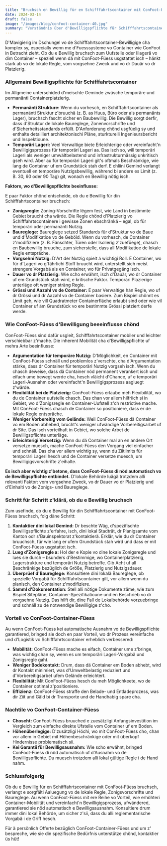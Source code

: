```yaml
---
title: "Bruchsch en Bewillig für en Schifffahrtscontainer mit ConFoot-Füess?"
date: 2024-03-14
draft: false
image: "/images/blog/confoot-container-40.jpg"
summary: "Verständnis über d'Bewilligspflichte für Schifffahrtscontainer mit ConFoot-Füess. Erfahre meh über temporäri vs. permanänti Platzierig und wie ConFoot d'Logistik erleichtere cha."
---
```


D'Mavigierig im Dschungel vo de Schifffahrtscontainer-Bewilligige cha komplex sy, especially wenn me d'Fuesssysteme vo Container wie ConFoot in Betracht zieht. Ob du e Bewillig bruchsch zum Uufstelle oder Iilagerä vo dim Container – speziell wenn dä mit ConFoot-Füess usgstattet isch – hänkt stark ab vo de lokale Regle, vom vorgsehne Zweck und vo dr Dauär vo dr Platzierig.

### Allgemaini Bewilligspflichte für Schifffahrtscontainer

Im Allgmeine unterschided d'meischte Geminde zwüsche temporäre und permanänti Containerplatzierig.

*   **Permanänti Strukture:** Wenn du vorhesch, en Schifffahrtscontainer als permanänti Struktur z'bruuchä (z. B. as Huus, Büro oder als permanänts Lager), bruchsch fascht sicher en Baubewillig. Die Bewillig sorgt derfir, dass d'Struktur de lokale Baureglege, Zonenvorschrifte und d'Sicherheitsstandards erfüllt. D'Anforderung chönd usgfüelig sy und enthalte detailliert architektonischi Pläne, sturkturelli Ingenieursbericht und Inspektioune.
*   **Temporäri Lageri:** Veel Verwaltige biete Erleichterige oder vereinfacht'n Bewilligigsprozess für temporäri Lageri aa. Das isch so, will temporäri Lageri als weniger umwältbelastend und infrastrukturmässig unkritisch gseh wird. Aber au für temporäri Lageri git's oftmals Beschränkige, wie lang de Container uf em Grundstück stah derf. E chliini Gemind verlangt eventuell en temporäre Nutzigsbewillig, während bi andere es Limit (z. B. 30, 60 oder 90 Tag) git, wonach en Bewillig nötig isch.

**Faktore, wo d'Bewilligspflichte beeinflusse:**

E paar Faktor chönd entscheide, ob du e Bewillig für din Schifffahrtscontainer bruchsch:

*   **Zonigsregle:** Zoning-Vorschrifte lëgem fest, wie Land in bestimmte Gebiet bruucht cha wärde. Die Regle chönd d'Platzierig vo Schifffahrtscontainere i gewisse Zonen ebschränkä – egal, ob für temporäri oder permanänti Nutzig.
*   **Baureglege:** Baureglege setzed Standards für d'Struktur vo de Baue und d'Modifikatioe vo de Geböid. Wenn du vorhesch, de Container z'modifiziere (z. B. Fänschter, Türen oder Isolierig z'zuefüege), chasch en Baubewillig bruuche, zum sicherstelle, dass all Modifikatioe de lokale Regle entspräche.
*   **Vorgsehni Nutzig:** D'Art der Nutzig spielt ä wichtigi Roll. E Container, wo für d'Lageri vo g'fährlichi Stoff bruucht wird, unterstellt sich meist strengere Vorgabä als en Container, wo für Privatgegäng isch.
*   **Dauer vo dr Platzierig:** Wie scho erwähnt, isch d'Dauär, wo dr Container uf em Grundstück stah wird, e kritische Faktor. Temporäri Plazierige unterläge oft weniger sträng Regle.
*   **Grössi und Aazahl vo de Container:** E paar Verwaltige hän Regle, wo uf dr Grössi und dr Aazahl vo de Container basiere. Zum Bispiel chönnt es Limit geh, wie vill Quadratmeter Containerfläche erlaubt sind oder wie vil Container uf äm Grundstück vo ere bestimmte Grössi platziert derfe werde.

### Wie ConFoot-Füess d'Bewilligung beeeinflusse chönd

ConFoot-Füess sind dafür usgleit, Schifffahrtscontainer mobiler und leichter verschiebbar z'mache. Die inherent Mobilität cha d'Bewilligspflichte uf mehra Arte beeinflusse:

*   **Argumentation für temporäre Nutzig:** D'Möglichkeit, en Container mit ConFoot-Füess schnäll und problemlos z'verschte, cha d'Argumentation stärke, dass dr Container für temporäri Nutzig vorgseh isch. Wenn du chasch deweise, dass dä Container nöd permanent verankert isch und eifach ume bewegt werde cha, hesch vläicht d'Chance, uf e temporäri Lageri-Ausnahm oder vereinfacht'n Bewilligigsprozess aagluegt z'wärde.
*   **Flexibilität bei de Platzierig:** ConFoot-Füess erlaube meh Flexibilität, wo du de Container uufstelle chasch. Das chan vor allem hilfriich si in Gebiet, wo d'Zonigsregle en Container-Uufstell z'ch restrictive mache. Mit ConFoot-Füess chasch de Container so positioniere, dass er de lokale Regle entspräche.
*   **Weniger Vorbereitig vom Gelände:** Weil ConFoot-Füess dä Container vo em Boden abhebed, brucht's weniger ufwändige Vorbereitigsarbet uf dr Site. Das isch vorteilhaft in Gebiet, wo solche Arbet de Bewilligspflichte unterläge.
*   **Erleichterigi Versetzig:** Wenn du dä Container mal an en andere Ort versetze muesch, mache ConFoot-Füess den Vorgang viel einfacher und schnäll. Das cha vor allem wichtig sy, wenn du Ziitlimits für temporäri Lageri hesch und de Container versetze muesch, um Bewilligigsvorschrifte z'eihalte.

**Es isch aber wichtig z'betone, dass ConFoot-Füess di nöd automatisch vo de Bewilligspflichte entbindet.** D'lokale Behörde luägä trotzdem alli relevanti Faktor: vom vorgsehne Zweck, vo dr Dauer vo dr Platzierig und d'Einhalti vo de Zonigs- und Baureglege.

### Schritt für Schritt z'klärä, ob du e Bewillig bruchsch

Zum usefinde, ob du e Bewillig für din Schifffahrtscontainer mit ConFoot-Füess bruchsch, folg däne Schritt:

1.  **Kontaktier dini lokal Gemind:** Dr beschte Wäg, d'spezifischte Bewilligspflichte z'erfahre, isch, dini lokal Stadträt, dr Planigsamte vom Kanton odr s'Bauinspektorat z'kontaktierä. Erklär, wie du dr Container bruuchsch, für wie lang er ufem Grundstück stah wird und dass er mit ConFoot-Füess usgstattet isch.
2.  **Lueg d'Zonigsregle a:** Hol der e Kopie vo dine lokale Zonigsregle und lues sie durch – bsunders d'Bestimmige, wo Containerplatzierig, Lagerstrukture und temporäri Nutzig betreffe. Gib Acht uf all Beschränkige bezüglich de Größe, Platzierig und Nutzigsdauer.
3.  **Überprüef d'Baureglege:** Konsultiere dini lokalä Baureglege, ob spezielle Vorgabä für Schifffahrtscontainer gilt, vor allem wenn du planisch, den Container z'modifiziere.
4.  **Samml d'Dokumentation:** Stell alli nötige Dokumente zäme, wie zum Bispiel Sitepläne, Container-Spezifikatioune und en Beschrieb vo dr vorgsehne Nutzig. Das hilft dir, dine Fall de Lokalbehörde vorzuebringe und schnäll zu de notwendige Bewilligige z'cho.

### Vorteil vo ConFoot-Container-Füess

Au wenn ConFoot-Füess kei automatische Ausnahm vo de Bewilligspflichte garantiered, bringed sie doch en paar Vorteil, wo dr Prozess vereinfache und d'Logistik vo Schifffahrtscontainer erheblich verbessered:

*   **Mobilität:** ConFoot-Füess mache es eifach, Container ume z'bringe, was wichtig chan sy, wenn es um temporäri Lageri-Vorgabä und Zonigsregle gaht.
*   **Weniger Bodekontakt:** Drum, dass dä Container em Boden abhebt, wird dr Kontakt minimiert, was d'Umweltbelastig reduziert und d'Vorbereitigsarbet ufem Gelände erleichtert.
*   **Flexibilität:** Mit ConFoot-Füess hesch du meh Möglichkeete, wo de Container optimal z'positioniere.
*   **Effizienz:** ConFoot-Füess straffe den Belade- und Entladeprozess, was dir Ziit und Gäld bi dr Transporte und de Handhabig spare cha.

### Nachtile vo ConFoot-Container-Füess

*   **Choscht:** ConFoot-Füess bruuched e zuesätzligi Anfangsinvestition im Vergleich zum einfache direkte Ufstelle vom Container uf em Boden.
*   **Höhenüberlegige:** D'zusätzligi Höchi, wo mit ConFoot-Füess cho, chan vor allem in Gebiet mit Höhenbeschränkige oder mit überkopf Hindernisse problematisch sii.
*   **Kei Garantii für Bewilligsausnahm:** Wie scho erwähnt, bringed ConFoot-Füess di nöd automatisch uf d'Ausnahm vo de Bewilligspflichte. Du muesch trotzdem alli lokal gültige Regle i de Hand nahm.

### Schlussfolgerig

Ob du e Bewillig für en Schifffahrtscontainer mit ConFoot-Füess bruchsch, verlangt e sorgfälti Aaluegung vo de lokale Regle, Zonigsvorschrifte und Baureglege. Au wenn ConFoot-Füess mit ere Reihe vo Vorteil, wie erhöhteri Container-Mobilität und vereinfacht'n Bewilligigsprozess, ufwändered, garantiered sie nöd automatisch e Bewilligsausnahm. Konsultiere drum immer dini lokal Behörde, um sicher z'sii, dass du alli reglementarische Vorgabä i de Griff hesch.

Für ä persönlich Offerte bezüglich ConFoot-Container-Füess und um z' bespreche, wie sie din spezifische Bedürfnis unterstütze chönd, kontaktier üs hüt!
